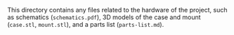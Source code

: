 This directory contains any files related to the hardware of the project, such as schematics (`schematics.pdf`), 3D models of the case and mount (`case.stl`, `mount.stl`), and a parts list (`parts-list.md`).
